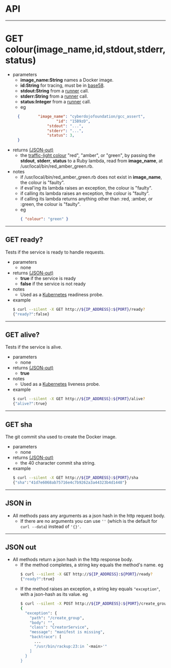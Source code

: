 # API
- - - -
# GET colour(image_name,id,stdout,stderr,status)
- parameters
  * **image_name:String** names a Docker image.
  * **id:String** for tracing, must be in [base58](https://github.com/cyber-dojo/ragger/blob/master/src/base58.rb).
  * **stdout:String** from a [runner](https://github.com/cyber-dojo/runner#get-run_cyber_dojo_shimage_nameidfilesmax_seconds) call.
  * **stderr:String** from a [runner](https://github.com/cyber-dojo/runner#get-run_cyber_dojo_shimage_nameidfilesmax_seconds) call.
  * **status:Integer** from a [runner](https://github.com/cyber-dojo/runner#get-run_cyber_dojo_shimage_nameidfilesmax_seconds) call.
  * eg
  ```json
    {        "image_name": "cyberdojofoundation/gcc_assert",
                     "id": "15B9zD",
                 "stdout": "...",
                 "stderr": "...",
                 "status": 3,
    }
  ```
- returns [(JSON-out)](#json-out)
  * the [traffic-light colour](http://blog.cyber-dojo.org/2014/10/cyber-dojo-traffic-lights.html) "red", "amber", or "green", by passing the **stdout**, **stderr**, **status**
to a Ruby lambda, read from **image_name**, at /usr/local/bin/red_amber_green.rb.
- notes
  * if /usr/local/bin/red_amber_green.rb does not exist in **image_name**, the colour is "faulty".
  * if eval'ing its lambda raises an exception, the colour is "faulty".
  * if calling its lambda raises an exception, the colour is "faulty".
  * if calling its lambda returns anything other than :red, :amber, or :green, the colour is "faulty".
  * eg
    ```json
    { "colour": "green" }
    ```

- - - -
## GET ready?
Tests if the service is ready to handle requests.
- parameters
  * none
- returns [(JSON-out)](#json-out)
  * **true** if the service is ready
  * **false** if the service is not ready
- notes
  * Used as a [Kubernetes](https://kubernetes.io/) readiness probe.
- example
  ```bash     
  $ curl --silent -X GET http://${IP_ADDRESS}:${PORT}/ready?
  {"ready?":false}
  ```

- - - -
## GET alive?
Tests if the service is alive.  
- parameters
  * none
- returns [(JSON-out)](#json-out)
  * **true**
- notes
  * Used as a [Kubernetes](https://kubernetes.io/) liveness probe.  
- example
  ```bash     
  $ curl --silent -X GET http://${IP_ADDRESS}:${PORT}/alive?
  {"alive?":true}
  ```

- - - -
## GET sha
The git commit sha used to create the Docker image.
- parameters
  * none
- returns [(JSON-out)](#json-out)
  * the 40 character commit sha string.
- example
  ```bash     
  $ curl --silent -X GET http://${IP_ADDRESS}:${PORT}/sha
  {"sha":"41d7e6068ab75716e4c7b9262a3a44323b4d1448"}
  ```

- - - -
## JSON in
- All methods pass any arguments as a json hash in the http request body.
  * If there are no arguments you can use ```''``` (which is the default
    for ```curl --data```) instead of ```'{}'```.

- - - -
## JSON out      
- All methods return a json hash in the http response body.
  * If the method completes, a string key equals the method's name. eg
    ```bash
    $ curl --silent -X GET http://${IP_ADDRESS}:${PORT}/ready?
    {"ready?":true}
    ```
  * If the method raises an exception, a string key equals ```"exception"```, with
    a json-hash as its value. eg
    ```bash
    $ curl --silent -X POST http://${IP_ADDRESS}:${PORT}/create_group | jq      
    {
      "exception": {
        "path": "/create_group",
        "body": "",
        "class": "CreatorService",
        "message": "manifest is missing",
        "backtrace": [
          ...
          "/usr/bin/rackup:23:in `<main>'"
        ]
      }
    }
    ```
